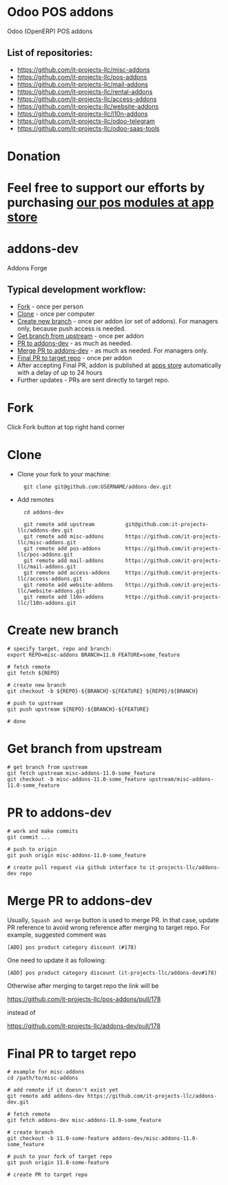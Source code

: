Odoo POS addons
===============

Odoo (OpenERP) POS addons 

List of repositories:
---------------------

* https://github.com/it-projects-llc/misc-addons
* https://github.com/it-projects-llc/pos-addons
* https://github.com/it-projects-llc/mail-addons
* https://github.com/it-projects-llc/rental-addons
* https://github.com/it-projects-llc/access-addons
* https://github.com/it-projects-llc/website-addons
* https://github.com/it-projects-llc/l10n-addons
* https://github.com/it-projects-llc/odoo-telegram
* https://github.com/it-projects-llc/odoo-saas-tools

Donation
========
Feel free to support our efforts by purchasing [our pos modules at app store](https://apps.odoo.com/apps/modules/category/Point%20of%20Sale/browse?price=Paid&order=Newest&author=IT-Projects+LLC)
=======
# addons-dev

Addons Forge

## Typical development workflow:

* [Fork](#fork) - once per person
* [Clone](#clone) - once per computer
* [Create new branch](#create-new-branch) - once per addon (or set of addons). For managers only, because push access is needed.
* [Get branch from upstream](#get-branch-from-upstream) - once per addon
* [PR to addons-dev](#pr-to-addons-dev) - as much as needed.
* [Merge PR to addons-dev](#merge-pr-to-addons-dev) - as much as needed. For managers only.
* [Final PR to target repo](#final-pr-to-target-repo) - once per addon
* After accepting Final PR, addon is published at [apps store](https://www.odoo.com/apps/modules/browse?order=Newest) automatically with a delay of up to 24 hours
* Further updates - PRs are sent directly to target repo.

# Fork
Click Fork button at top right hand corner

# Clone

* Clone your fork to your machine:

        git clone git@github.com:USERNAME/addons-dev.git

* Add remotes

        cd addons-dev

        git remote add upstream          git@github.com:it-projects-llc/addons-dev.git
        git remote add misc-addons       https://github.com/it-projects-llc/misc-addons.git
        git remote add pos-addons        https://github.com/it-projects-llc/pos-addons.git
        git remote add mail-addons       https://github.com/it-projects-llc/mail-addons.git
        git remote add access-addons     https://github.com/it-projects-llc/access-addons.git
        git remote add website-addons    https://github.com/it-projects-llc/website-addons.git
        git remote add l10n-addons       https://github.com/it-projects-llc/l10n-addons.git

# Create new branch

    # specify target, repo and branch:
    export REPO=misc-addons BRANCH=11.0 FEATURE=some_feature

    # fetch remote
    git fetch ${REPO}

    # create new branch
    git checkout -b ${REPO}-${BRANCH}-${FEATURE} ${REPO}/${BRANCH}

    # push to upstream
    git push upstream ${REPO}-${BRANCH}-${FEATURE}
    
    # done

# Get branch from upstream


    # get branch from upstream
    git fetch upstream misc-addons-11.0-some_feature
    git checkout -b misc-addons-11.0-some_feature upstream/misc-addons-11.0-some_feature


# PR to addons-dev

   
    # work and make commits
    git commit ...
   
    # push to origin
    git push origin misc-addons-11.0-some_feature
   
    # create pull request via github interface to it-projects-llc/addons-dev repo

# Merge PR to addons-dev

Usually, ``Squash and merge`` button is used to merge PR. In that case, update PR reference to avoid wrong reference after merging to target repo. For example, suggested comment was

    [ADD] pos product category discount (#178)

One need to update it as following:

    [ADD] pos product category discount (it-projects-llc/addons-dev#178)
    

Otherwise after merging to target repo the link will be 

https://github.com/it-projects-llc/pos-addons/pull/178

instead of 

https://github.com/it-projects-llc/addons-dev/pull/178

# Final PR to target repo

    # example for misc-addons
    cd /path/to/misc-addons

    # add remote if it doesn't exist yet
    git remote add addons-dev https://github.com/it-projects-llc/addons-dev.git

    # fetch remote
    git fetch addons-dev misc-addons-11.0-some_feature

    # create branch
    git checkout -b 11.0-some-feature addons-dev/misc-addons-11.0-some_feature

    # push to your fork of target repo
    git push origin 11.0-some-feature

    # create PR to target repo
